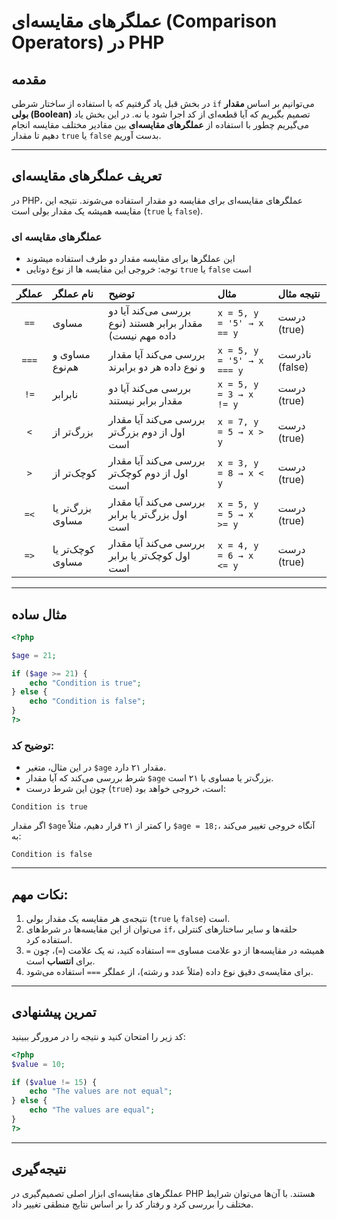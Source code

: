 # عملگرهای مقایسه‌ای (Comparison Operators) در PHP

## مقدمه

در بخش قبل یاد گرفتیم که با استفاده از ساختار شرطی `if` می‌توانیم بر اساس **مقدار بولی (Boolean)** تصمیم بگیریم که آیا قطعه‌ای از کد اجرا شود یا نه.
در این بخش یاد می‌گیریم چطور با استفاده از **عملگرهای مقایسه‌ای** بین مقادیر مختلف مقایسه انجام دهیم تا مقدار `true` یا `false` بدست آوریم.

---

## تعریف عملگرهای مقایسه‌ای

در PHP، عملگرهای مقایسه‌ای برای مقایسه دو مقدار استفاده می‌شوند. نتیجه این مقایسه همیشه یک مقدار بولی است (`true` یا `false`).

### عملگرهای مقایسه ای

- این عملگرها برای مقایسه مقدار دو طرف استفاده میشوند
- توجه: خروجی این مقایسه ها از نوع دوتایی `true` یا `false` است

| عملگر | نام عملگر                  | توضیح                                                                      | مثال                       | نتیجه مثال     |
| :---: | :------------------------- | :------------------------------------------------------------------------- | :------------------------- | :------------- |
|  `==` | مساوی                      | بررسی می‌کند آیا دو مقدار برابر هستند (نوع داده مهم نیست)                  | `x = 5, y = '5' → x == y`  | درست (true)    |
| `===` | مساوی و هم‌نوع             | بررسی می‌کند آیا مقدار و نوع داده هر دو برابرند                            | `x = 5, y = '5' → x === y` | نادرست (false) |
|  `!=` | نابرابر                    | بررسی می‌کند آیا دو مقدار برابر نیستند                                     | `x = 5, y = 3 → x != y`    | درست (true)    |
|  `<`  | بزرگ‌تر از                 | بررسی می‌کند آیا مقدار اول از دوم بزرگ‌تر است                              | `x = 7, y = 5 → x > y`     | درست (true)    |
|  `>`  | کوچک‌تر از                 | بررسی می‌کند آیا مقدار اول از دوم کوچک‌تر است                              | `x = 3, y = 8 → x < y`     | درست (true)    |
|  `=<` | بزرگ‌تر یا مساوی           | بررسی می‌کند آیا مقدار اول بزرگ‌تر یا برابر است                            | `x = 5, y = 5 → x >= y`    | درست (true)    |
|  `=>` | کوچک‌تر یا مساوی           | بررسی می‌کند آیا مقدار اول کوچک‌تر یا برابر است                            | `x = 4, y = 6 → x <= y`    | درست (true)    |

---

## مثال ساده

```php
<?php

$age = 21;

if ($age >= 21) {
    echo "Condition is true";
} else {
    echo "Condition is false";
}
?>
```

### توضیح کد:

* در این مثال، متغیر `$age` مقدار ۲۱ دارد.
* شرط بررسی می‌کند که آیا مقدار `$age` بزرگ‌تر یا مساوی با ۲۱ است.
* چون این شرط درست (`true`) است، خروجی خواهد بود:

```
Condition is true
```

اگر مقدار `$age` را کمتر از ۲۱ قرار دهیم، مثلاً `$age = 18;`، آنگاه خروجی تغییر می‌کند به:

```
Condition is false
```

---

## نکات مهم:

1. نتیجه‌ی هر مقایسه یک مقدار بولی (`true` یا `false`) است.
2. می‌توان از این مقایسه‌ها در شرط‌های `if`، حلقه‌ها و سایر ساختارهای کنترلی استفاده کرد.
3. همیشه در مقایسه‌ها از دو علامت مساوی `==` استفاده کنید، نه یک علامت (`=`)، چون `=` برای **انتساب** است.
4. برای مقایسه‌ی دقیق نوع داده (مثلاً عدد و رشته)، از عملگر `===` استفاده می‌شود.

---

## تمرین پیشنهادی

کد زیر را امتحان کنید و نتیجه را در مرورگر ببینید:

```php
<?php
$value = 10;

if ($value != 15) {
    echo "The values are not equal";
} else {
    echo "The values are equal";
}
?>
```

---

## نتیجه‌گیری

عملگرهای مقایسه‌ای ابزار اصلی تصمیم‌گیری در PHP هستند. با آن‌ها می‌توان شرایط مختلف را بررسی کرد و رفتار کد را بر اساس نتایج منطقی تغییر داد.
